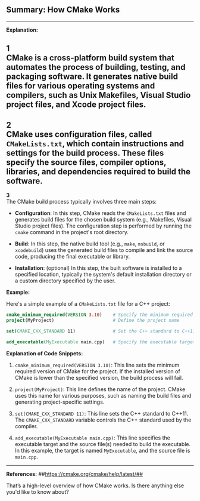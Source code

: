 ## Summary: How CMake Works<br>
---
**Explanation:**

**1**<br>
CMake is a cross-platform build system that automates the process of building, testing, and packaging software. It generates native build files for various operating systems and compilers, such as Unix Makefiles, Visual Studio project files, and Xcode project files.<br>
---
**2**<br>
CMake uses configuration files, called `CMakeLists.txt`, which contain instructions and settings for the build process. These files specify the source files, compiler options, libraries, and dependencies required to build the software.<br>
---
**3**<br>
The CMake build process typically involves three main steps:

- **Configuration**: In this step, CMake reads the `CMakeLists.txt` files and generates build files for the chosen build system (e.g., Makefiles, Visual Studio project files). The configuration step is performed by running the `cmake` command in the project's root directory.

- **Build**: In this step, the native build tool (e.g., `make`, `msbuild`, or `xcodebuild`) uses the generated build files to compile and link the source code, producing the final executable or library.

- **Installation**: (optional) In this step, the built software is installed to a specified location, typically the system's default installation directory or a custom directory specified by the user.

**Example:**

Here's a simple example of a `CMakeLists.txt` file for a C++ project:

```cmake
cmake_minimum_required(VERSION 3.10)    # Specify the minimum required version of CMake
project(MyProject)                      # Define the project name

set(CMAKE_CXX_STANDARD 11)              # Set the C++ standard to C++11

add_executable(MyExecutable main.cpp)   # Specify the executable target and source file
```

**Explanation of Code Snippets:**

1. `cmake_minimum_required(VERSION 3.10)`: This line sets the minimum required version of CMake for the project. If the installed version of CMake is lower than the specified version, the build process will fail.

2. `project(MyProject)`: This line defines the name of the project. CMake uses this name for various purposes, such as naming the build files and generating project-specific settings.

3. `set(CMAKE_CXX_STANDARD 11)`: This line sets the C++ standard to C++11. The `CMAKE_CXX_STANDARD` variable controls the C++ standard used by the compiler.

4. `add_executable(MyExecutable main.cpp)`: This line specifies the executable target and the source file(s) needed to build the executable. In this example, the target is named `MyExecutable`, and the source file is `main.cpp`.

---
**References:** ##https://cmake.org/cmake/help/latest/## 

That’s a high-level overview of how CMake works. Is there anything else you'd like to know about?